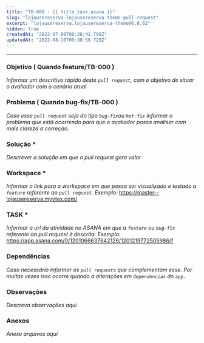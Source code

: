 ```yaml
---
title: "TB-000 : {{ title_task_asana }}"
slug: "lojausereserva-lojausereserva-theme-pull-request"
excerpt: "lojausereserva.lojausereserva-theme@6.0.62"
hidden: true
createdAt: "2022-07-08T06:38:41.798Z"
updatedAt: "2022-08-10T00:38:58.729Z"
---
```

---

### Objetivo ( Quando feature/TB-000 )

_Informar um descritivo rápido deste `pull request`, com o objetivo de situar o avaliador com o cenário atual_

### Problema ( Quando bug-fix/TB-000 )

_Caso esse `pull request` seja do tipo `bug-fix`ou `hot-fix` informar o problema que está ocorrendo para que o avaliador possa analisar com mais clareza a correção._

### Solução \*

_Descrever a solução em que o pull request gera valor_

### Workspace \*

_Informar o link para a workspace em que possa ser visualizado e testado a `feature` referente ao `pull request`.
Exemplo:_
https://master--lojausereserva.myvtex.com/

### TASK \*

_Informar a url da atividade no ASANA em que a `feature` ou `bug-fix` referente ao pull request é descrita.
Exemplo:_
https://app.asana.com/0/1201066637642126/1201219772505986/f

### Dependências

_Caso necessário informar os `pull requests` que complementam esse. Por muitas vezes isso ocorre quando a alterações em `dependencias` do `app.`_

### Observações

_Descreva observações aqui_

### Anexos

_Anexe arquivos aqui_